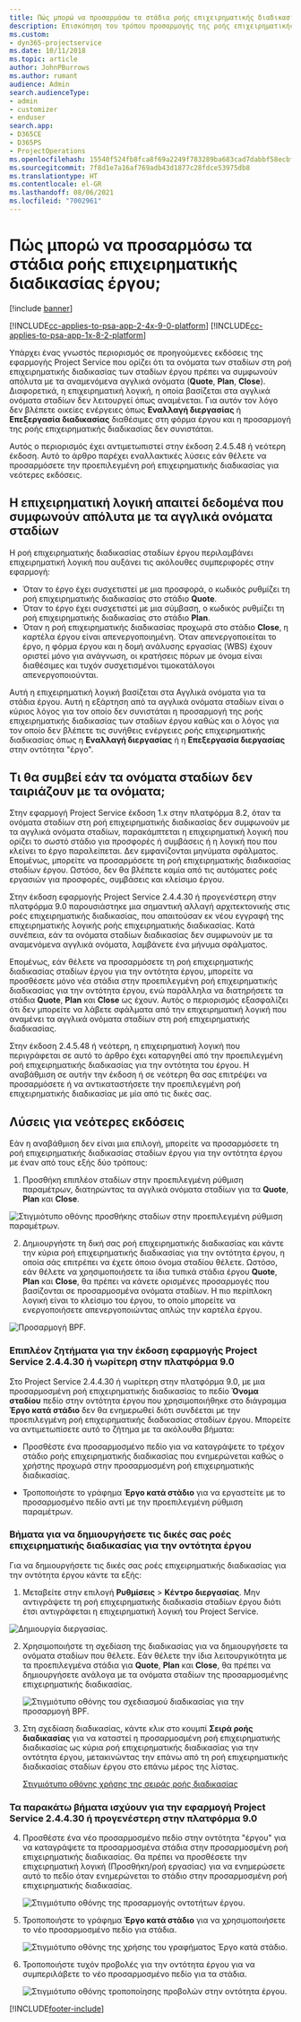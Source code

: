 ```yaml
---
title: Πώς μπορώ να προσαρμόσω τα στάδια ροής επιχειρηματικής διαδικασίας έργου;
description: Επισκόπηση του τρόπου προσαρμογής της ροής επιχειρηματικής διαδικασίας σταδίων έργου.
ms.custom:
- dyn365-projectservice
ms.date: 10/11/2018
ms.topic: article
author: JohnPBurrows
ms.author: rumant
audience: Admin
search.audienceType:
- admin
- customizer
- enduser
search.app:
- D365CE
- D365PS
- ProjectOperations
ms.openlocfilehash: 15540f524fb8fca8f69a2249f783289ba683cad7dabbf58ecbf620d147e5d491
ms.sourcegitcommit: 7f8d1e7a16af769adb43d1877c28fdce53975db8
ms.translationtype: HT
ms.contentlocale: el-GR
ms.lasthandoff: 08/06/2021
ms.locfileid: "7002961"
---
```

# <a name="how-do-i-customize-the-project-stages-business-process-flow"></a>Πώς μπορώ να προσαρμόσω τα στάδια ροής επιχειρηματικής διαδικασίας έργου;

[!include [banner](../includes/psa-now-project-operations.md)]

[!INCLUDE[cc-applies-to-psa-app-2-4x-9-0-platform](../includes/cc-applies-to-psa-app-2-4x-9-0-platform.md)]
[!INCLUDE[cc-applies-to-psa-app-1x-8-2-platform](../includes/cc-applies-to-psa-app-1x-8-2-platform.md)]

Υπάρχει ένας γνωστός περιορισμός σε προηγούμενες εκδόσεις της εφαρμογής Project Service που ορίζει ότι τα ονόματα των σταδίων στη ροή επιχειρηματικής διαδικασίας των σταδίων έργου πρέπει να συμφωνούν απόλυτα με τα αναμενόμενα αγγλικά ονόματα (**Quote**, **Plan**, **Close**). Διαφορετικά, η επιχειρηματική λογική, η οποία βασίζεται στα αγγλικά ονόματα σταδίων δεν λειτουργεί όπως αναμένεται. Για αυτόν τον λόγο δεν βλέπετε οικείες ενέργειες όπως **Εναλλαγή διεργασίας** ή **Επεξεργασία διαδικασίας** διαθέσιμες στη φόρμα έργου και η προσαρμογή της ροής επιχειρηματικής διαδικασίας δεν συνιστάται. 

Αυτός ο περιορισμός έχει αντιμετωπιστεί στην έκδοση 2.4.5.48 ή νεότερη έκδοση. Αυτό το άρθρο παρέχει εναλλακτικές λύσεις εάν θέλετε να προσαρμόσετε την προεπιλεγμένη ροή επιχειρηματικής διαδικασίας για νεότερες εκδόσεις.  

## <a name="business-logic-requires-an-exact-match-with-english-stage-names"></a>Η επιχειρηματική λογική απαιτεί δεδομένα που συμφωνούν απόλυτα με τα αγγλικά ονόματα σταδίων

Η ροή επιχειρηματικής διαδικασίας σταδίων έργου περιλαμβάνει επιχειρηματική λογική που αυξάνει τις ακόλουθες συμπεριφορές στην εφαρμογή:
- Όταν το έργο έχει συσχετιστεί με μια προσφορά, ο κωδικός ρυθμίζει τη ροή επιχειρηματικής διαδικασίας στο στάδιο **Quote**.
- Όταν το έργο έχει συσχετιστεί με μια σύμβαση, ο κωδικός ρυθμίζει τη ροή επιχειρηματικής διαδικασίας στο στάδιο **Plan**.
- Όταν η ροή επιχειρηματικής διαδικασίας προχωρά στο στάδιο **Close**, η καρτέλα έργου είναι απενεργοποιημένη. Όταν απενεργοποιείται το έργο, η φόρμα έργου και η δομή ανάλυσης εργασίας (WBS) έχουν οριστεί μόνο για ανάγνωση, οι κρατήσεις πόρων με όνομα είναι διαθέσιμες και τυχόν συσχετισμένοι τιμοκατάλογοι απενεργοποιούνται.

Αυτή η επιχειρηματική λογική βασίζεται στα Αγγλικά ονόματα για τα στάδια έργου. Αυτή η εξάρτηση από τα αγγλικά ονόματα σταδίων είναι ο κύριος λόγος για τον οποίο δεν συνιστάται η προσαρμογή της ροής επιχειρηματικής διαδικασίας των σταδίων έργου καθώς και ο λόγος για τον οποίο δεν βλέπετε τις συνήθεις ενέργειες ροής επιχειρηματικής διαδικασίας όπως η **Εναλλαγή διεργασίας** ή η **Επεξεργασία διεργασίας** στην οντότητα "έργο".

## <a name="what-happens-if-the-stage-names-dont-match-the-english-names"></a>Τι θα συμβεί εάν τα ονόματα σταδίων δεν ταιριάζουν με τα ονόματα;

Στην εφαρμογή Project Service έκδοση 1.x στην πλατφόρμα 8.2, όταν τα ονόματα σταδίων στη ροή επιχειρηματικής διαδικασίας δεν συμφωνούν με τα αγγλικά ονόματα σταδίων, παρακάμπτεται η επιχειρηματική λογική που ορίζει το σωστό στάδιο για προσφορές ή συμβάσεις ή η λογική που που κλείνει το έργο παραλείπεται. Δεν εμφανίζονται μηνύματα σφάλματος. Επομένως, μπορείτε να προσαρμόσετε τη ροή επιχειρηματικής διαδικασίας σταδίων έργου. Ωστόσο, δεν θα βλέπετε καμία από τις αυτόματες ροές εργασιών για προσφορές, συμβάσεις και κλείσιμο έργου.

Στην έκδοση εφαρμογής Project Service 2.4.4.30 ή προγενέστερη στην πλατφόρμα 9.0 παρουσιάστηκε μια σημαντική αλλαγή αρχιτεκτονικής στις ροές επιχειρηματικής διαδικασίας, που απαιτούσαν εκ νέου εγγραφή της επιχειρηματικής λογικής ροής επιχειρηματικής διαδικασίας. Κατά συνέπεια, εάν τα ονόματα σταδίων διαδικασίας δεν συμφωνούν με τα αναμενόμενα αγγλικά ονόματα, λαμβάνετε ένα μήνυμα σφάλματος. 

Επομένως, εάν θέλετε να προσαρμόσετε τη ροή επιχειρηματικής διαδικασίας σταδίων έργου για την οντότητα έργου, μπορείτε να προσθέσετε μόνο νέα στάδια στην προεπιλεγμένη ροή επιχειρηματικής διαδικασίας για την οντότητα έργου, ενώ παράλληλα να διατηρήσετε τα στάδια **Quote**, **Plan** και **Close** ως έχουν. Αυτός ο περιορισμός εξασφαλίζει ότι δεν μπορείτε να λάβετε σφάλματα από την επιχειρηματική λογική που αναμένει τα αγγλικά ονόματα σταδίων στη ροή επιχειρηματικής διαδικασίας.

Στην έκδοση 2.4.5.48 ή νεότερη, η επιχειρηματική λογική που περιγράφεται σε αυτό το άρθρο έχει καταργηθεί από την προεπιλεγμένη ροή επιχειρηματικής διαδικασίας για την οντότητα του έργου. Η αναβάθμιση σε αυτήν την έκδοση ή σε νεότερη θα σας επιτρέψει να προσαρμόσετε ή να αντικαταστήσετε την προεπιλεγμένη ροή επιχειρηματικής διαδικασίας με μία από τις δικές σας. 

## <a name="workarounds-for-earlier-versions"></a>Λύσεις για νεότερες εκδόσεις

Εάν η αναβάθμιση δεν είναι μια επιλογή, μπορείτε να προσαρμόσετε τη ροή επιχειρηματικής διαδικασίας σταδίων έργου για την οντότητα έργου με έναν από τους εξής δύο τρόπους:

1. Προσθήκη επιπλέον σταδίων στην προεπιλεγμένη ρύθμιση παραμέτρων, διατηρώντας τα αγγλικά ονόματα σταδίων για τα **Quote**, **Plan** και **Close**.


![Στιγμιότυπο οθόνης προσθήκης σταδίων στην προεπιλεγμένη ρύθμιση παραμέτρων.](media/FAQ-Customize-BPF-1.png)
 
2. Δημιουργήστε τη δική σας ροή επιχειρηματικής διαδικασίας και κάντε την κύρια ροή επιχειρηματικής διαδικασίας για την οντότητα έργου, η οποία σάς επιτρέπει να έχετε όποιο όνομα σταδίου θέλετε. Ωστόσο, εάν θέλετε να χρησιμοποιήσετε τα ίδια τυπικά στάδια έργου **Quote**, **Plan** και **Close**, θα πρέπει να κάνετε ορισμένες προσαρμογές που βασίζονται σε προσαρμοσμένα ονόματα σταδίων. Η πιο περίπλοκη λογική είναι το κλείσιμο του έργου, το οποίο μπορείτε να ενεργοποιήσετε απενεργοποιώντας απλώς την καρτέλα έργου.

![Προσαρμογή BPF.](media/FAQ-Customize-BPF-2.png)

### <a name="additional-considerations-for-project-service-app-version-24430-or-earlier-on-platform-90"></a>Επιπλέον ζητήματα για την έκδοση εφαρμογής Project Service 2.4.4.30 ή νωρίτερη στην πλατφόρμα 9.0

Στο Project Service 2.4.4.30 ή νωρίτερη στην πλατφόρμα 9.0, με μια προσαρμοσμένη ροή επιχειρηματικής διαδικασίας το πεδίο **Όνομα σταδίου** πεδίο στην οντότητα έργου που χρησιμοποιήθηκε στο διάγραμμα **Έργο κατά στάδιο** δεν θα ενημερωθεί διότι συνδέεται με την προεπιλεγμένη ροή επιχειρηματικής διαδικασίας σταδίων έργου. Μπορείτε να αντιμετωπίσετε αυτό το ζήτημα με τα ακόλουθα βήματα:

- Προσθέστε ένα προσαρμοσμένο πεδίο για να καταγράψετε το τρέχον στάδιο ροής επιχειρηματικής διαδικασίας που ενημερώνεται καθώς ο χρήστης προχωρά στην προσαρμοσμένη ροή επιχειρηματικής διαδικασίας.

- Τροποποιήστε το γράφημα **Έργο κατά στάδιο** για να εργαστείτε με το προσαρμοσμένο πεδίο αντί με την προεπιλεγμένη ρύθμιση παραμέτρων.

### <a name="steps-to-create-your-own-business-process-flow-for-the-project-entity"></a>Βήματα για να δημιουργήσετε τις δικές σας ροές επιχειρηματικής διαδικασίας για την οντότητα έργου

Για να δημιουργήσετε τις δικές σας ροές επιχειρηματικής διαδικασίας για την οντότητα έργου κάντε τα εξής:

1. Μεταβείτε στην επιλογή **Ρυθμίσεις** > **Κέντρο διεργασίας**. Μην αντιγράψετε τη ροή επιχειρηματικής διαδικασία σταδίων έργου διότι έτσι αντιγράφεται η επιχειρηματική λογική του Project Service.

  ![Δημιουργία διεργασίας.](media/FAQ-Customize-BPF-3.png)

2. Χρησιμοποιήστε τη σχεδίαση της διαδικασίας για να δημιουργήσετε τα ονόματα σταδίων που θέλετε. Εάν θέλετε την ίδια λειτουργικότητα με τα προεπιλεγμένα στάδια για **Quote**, **Plan** και **Close**, θα πρέπει να δημιουργήσετε ανάλογα με τα ονόματα σταδίων της προσαρμοσμένης επιχειρηματικής διαδικασίας.

   ![Στιγμιότυπο οθόνης του σχεδιασμού διαδικασίας για την προσαρμογή BPF.](media/FAQ-Customize-BPF-4.png) 

3. Στη σχεδίαση διαδικασίας, κάντε κλικ στο κουμπί **Σειρά ροής διαδικασίας** για να καταστεί η προσαρμοσμένη ροή επιχειρηματικής διαδικασίας ως κύρια ροή επιχειρηματικής διαδικασίας για την οντότητα έργου, μετακινώντας την επάνω από τη ροή επιχειρηματικής διαδικασίας σταδίων έργου στο επάνω μέρος της λίστας.


   [Στιγμιότυπο οθόνης χρήσης της σειράς ροής διαδικασίας](media/FAQ-Customize-BPF-5-720.png)

### <a name="the-following-steps-apply-to-project-service-app-24430-or-earlier-on-the-90-platform"></a>Τα παρακάτω βήματα ισχύουν για την εφαρμογή Project Service 2.4.4.30 ή προγενέστερη στην πλατφόρμα 9.0

4. Προσθέστε ένα νέο προσαρμοσμένο πεδίο στην οντότητα "έργου" για να καταγράψετε τα προσαρμοσμένα στάδια στην προσαρμοσμένη ροή επιχειρηματικής διαδικασίας. Θα πρέπει να προσθέσετε την επιχειρηματική λογική (Προσθήκη/ροή εργασίας) για να ενημερώσετε αυτό το πεδίο όταν ενημερώνεται το στάδιο στην προσαρμοσμένη ροή επιχειρηματικής διαδικασίας.

   ![Στιγμιότυπο οθόνης της προσαρμογής οντοτήτων έργου.](media/FAQ-Customize-BPF-6-720.png)

5. Τροποποιήστε το γράφημα **Έργο κατά στάδιο** για να χρησιμοποιήσετε το νέο προσαρμοσμένο πεδίο για στάδια.

   ![Στιγμιότυπο οθόνης της χρήσης του γραφήματος Έργο κατά στάδιο.](media/FAQ-Customize-BPF-7-720.png)

6. Τροποποιήστε τυχόν προβολές για την οντότητα έργου για να συμπεριλάβετε το νέο προσαρμοσμένο πεδίο για τα στάδια.

   ![Στιγμιότυπο οθόνης τροποποίησης προβολών στην οντότητα έργου.](media/FAQ-Customize-BPF-8-720.png)



[!INCLUDE[footer-include](../includes/footer-banner.md)]